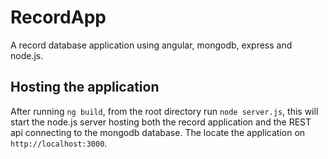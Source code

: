 # RecordApp

A record database application using angular, mongodb, express and node.js.

## Hosting the application

After running `ng build`, from the root directory run `node server.js`, this will 
start the node.js server hosting both the record application and the REST api
connecting to the mongodb database. The locate the application on
`http://localhost:3000`.